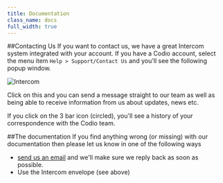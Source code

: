 ```yaml
---
title: Documentation
class_name: docs
full_width: true
---
```


##Contacting Us
If you want to contact us, we have a great Intercom system integrated with your account. If you have a Codio account, select the menu item `Help > Support/Contact Us` and you'll see the following popup window.

![Intercom](/img/docs/intercom.png)

Click on this and you can send a message straight to our team as well as being able to receive information from us about updates, news etc.

If you click on the 3 bar icon (circled), you'll see a history of your correspondence with the Codio team.

##The documentation
If you find anything wrong (or missing) with our documentation then please let us know in one of the following ways

- [send us an email](mailto:ee8711023afa04b80a6b921ddb3939c1171e0f62@incoming.intercom.io) and we'll make sure we reply back as soon as possible.
- Use the Intercom envelope (see above)


